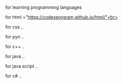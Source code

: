 <!DOCTYPE html>


<html lang="en">
<head>
				<meta charset="UTF-8">
				<title>Page title</title>
</head>
  <body style="background-color:lemongreen" >
<p>
	for learning programming languages <br>
	
for html ="https://codesprogram.github.io/html/"<br>
	
for css ..<br>
	
for pyn ..<br>
	
for c++ ..<br>
	
for java ..<br>
	
for java script ..<br>
	
for c# ..
<body>
				
</body>
</html>

